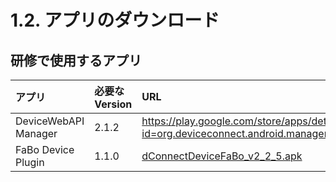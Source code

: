# 1.2. アプリのダウンロード

## 研修で使用するアプリ

|アプリ|必要なVersion|URL|
|:--|:--|:--|
| DeviceWebAPI Manager | 2.1.2 | https://play.google.com/store/apps/details?id=org.deviceconnect.android.manager |
| FaBo Device Plugin | 1.1.0 | [dConnectDeviceFaBo_v2_2_5.apk](https://play.google.com/store/apps/details?id=org.deviceconnect.android.deviceplugin.fabo) |
